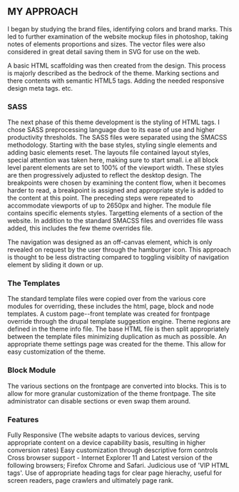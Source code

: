 ## MY APPROACH
I began by studying the brand files, identifying colors and brand marks. This led to further examination of the website mockup files in photoshop, taking notes of elements proportions and sizes. The vector files were also considered in great detail saving them in SVG for use on the web.

A basic HTML scaffolding was then created from the design. This process is majorly described as the bedrock of the theme. Marking sections and there contents with semantic HTML5 tags. Adding the needed responsive design meta tags. etc.

### SASS
The next phase of this theme development is the styling of HTML tags. I chose SASS preprocessing language due to its ease of use and higher productivity thresholds. The SASS files were separated using the SMACSS methodology. Starting with the base styles, styling single elements and adding basic elements reset. The layouts file contained layout styles, special attention was taken here, making sure to start small. i.e all block level parent elements are set to 100% of the viewport width. These styles are then progressively adjusted to reflect the desktop design. The breakpoints were chosen by examining the content flow, when it becomes harder to read, a breakpoint is assigned and appropriate style is added to the content at this point. The preceding steps were repeated to accommodate viewports of up to 2650px and higher. The module file contains specific elements styles. Targetting elements of a section of the website. In addition to the standard SMACSS files and overrides file wass added, this includes the few theme overrides file.

The navigation was designed as an off-canvas element, which is only revealed on request by the user through the hamburger icon. This approach is thought to be less distracting compared to toggling visiblity of navigation element by sliding it down or up. 

### The Templates

The standard template files were copied over from the various core modules for overriding, these includes the html, page, block and node templates. A custom page--front template was created for frontpage override through the drupal template suggestion engine. Theme regions are defined in the theme info file. The base HTML file is then split appropriately between the template files minimizing duplication as much as possible. An appropriate theme settings page was created for the theme. This allow for easy customization of the theme.

### Block Module
The various sections on the frontpage are converted into blocks. This is to allow for more granular customization of the theme frontpage.  The site administrator can disable sections or even swap them around.

### Features
Fully Responsive (The website adapts to various devices, serving appropriate content on a device capability basis, resulting in higher conversion rates)
Easy customization through descriptive form controls
Cross browser support - Internet Explorer 11 and Latest version of the following browsers; Firefox Chrome and Safari.
Judicious use of 'VIP HTML tags'. Use of appropriate heading tags for clear page hierachy, useful for screen readers, page crawlers and ultimately page rank.


